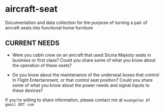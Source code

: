# aircraft-seat
Documentation and data collection for the purpose of turning a pair of aircraft seats into functional home furniture

## CURRENT NEEDS

* Were you cabin crew on an aircraft that used Sicma Majesty seats in business or first class? Could you share some of what you know about the operation of these seats?

* Do you know about the maintenance of the underseat boxes that control In Flight Entertainment, or that control seat position? Could you share some of what you know about the power needs and signal inputs to these devices?

If you're willing to share information, please contact me at `euangeleo AT gmail DOT com`
